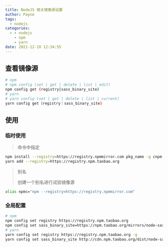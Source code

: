 ```yaml
---
title: NodeJS 相关镜像源设置
author: Payne
tags:
  - nodejs
categories:
  - - nodejs
    - npm
    - yarn
date: 2021-12-10 12:34:55
---
```




## 查看镜像源

```bash
# npm
# npm config (set | get | delete | list | edit)
npm config get (registry|sass_binary_site)
# yarn
# yarn config (set | get | delete | list | current)
yarn config get（registry｜sass_binary_site)
```

## 使用

### 临时使用

> 命令中指定

```bash
npm install --registry=https://registry.npmmirror.com pkg_name -g cnpm
yarn add --registry=https://registry.npm.taobao.org
```

> 别名
>
> 创建一个别名进行试验镜像源

```bash
alias npmc="npm --registry=https://registry.npmmirror.com"
```

### 全局配置

```bash
# npm
npm config set registry https://registry.npm.taobao.org
npm config set sass_binary_site=https://npm.taobao.org/mirrors/node-sass/phantomjs_cdn
# yarn
yarn config set registry https://registry.npm.taobao.org -g
yarn config set sass_binary_site http://cdn.npm.taobao.org/dist/node-sass -g
```

